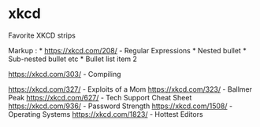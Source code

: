 # xkcd
Favorite XKCD strips


 Markup : * https://xkcd.com/208/ - Regular Expressions
              * Nested bullet
                  * Sub-nested bullet etc
          * Bullet list item 2



https://xkcd.com/303/ - Compiling


https://xkcd.com/327/ - Exploits of a Mom
https://xkcd.com/323/ - Ballmer Peak
https://xkcd.com/627/ - Tech Support Cheat Sheet
https://xkcd.com/936/ - Password Strength
https://xkcd.com/1508/ - Operating Systems
https://xkcd.com/1823/ - Hottest Editors
